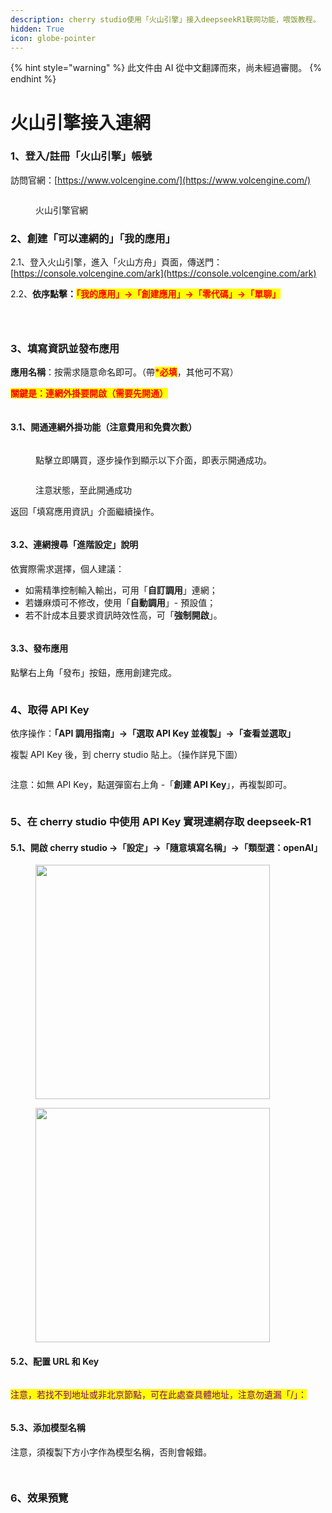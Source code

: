 ```yaml
---
description: cherry studio使用「火山引擎」接入deepseekR1联网功能，喂饭教程。
hidden: True
icon: globe-pointer
---
```


{% hint style="warning" %}
此文件由 AI 從中文翻譯而來，尚未經過審閱。
{% endhint %}

# 火山引擎接入連網

### 1、登入/註冊「火山引擎」帳號 <a href="#rclz7" id="rclz7"></a>

訪問官網：[https://www.volcengine.com/](https://www.volcengine.com/)

<figure><img src="../.gitbook/assets/image (51).png" alt=""><figcaption><p>火山引擎官網</p></figcaption></figure>

### 2、創建「可以連網的」「我的應用」 <a href="#gvzaa" id="gvzaa"></a>

2.1、登入火山引擎，進入「火山方舟」頁面，傳送門：[https://console.volcengine.com/ark](https://console.volcengine.com/ark)

2.2、**依序點擊：**<mark style="color:red;">**「我的應用」→「創建應用」→「零代碼」→「單聊」**</mark> &#x20;

<figure><img src="../.gitbook/assets/image (53).png" alt=""><figcaption></figcaption></figure>

<figure><img src="../.gitbook/assets/image (54).png" alt=""><figcaption></figcaption></figure>

<figure><img src="../.gitbook/assets/image (71).png" alt=""><figcaption></figcaption></figure>

### 3、填寫資訊並發布應用 <a href="#zzdfe" id="zzdfe"></a>

**應用名稱**：按需求隨意命名即可。（帶<mark style="color:red;">**\*必填**</mark>，其他可不寫）

<mark style="color:red;">**關鍵是：連網外掛要開啟（需要先開通）**</mark>

<figure><img src="../.gitbook/assets/image (56).png" alt=""><figcaption></figcaption></figure>

#### 3.1、開通連網外掛功能（注意費用和免費次數） <a href="#mwn38" id="mwn38"></a>

<figure><img src="../.gitbook/assets/image (57).png" alt=""><figcaption><p>點擊立即購買，逐步操作到顯示以下介面，即表示開通成功。</p></figcaption></figure>

<figure><img src="../.gitbook/assets/image (58).png" alt=""><figcaption><p>注意狀態，至此開通成功</p></figcaption></figure>

返回「填寫應用資訊」介面繼續操作。

<figure><img src="../.gitbook/assets/image (59).png" alt=""><figcaption></figcaption></figure>

#### 3.2、連網搜尋「進階設定」說明 <a href="#sp6uz" id="sp6uz"></a>

依實際需求選擇，個人建議：
* 如需精準控制輸入輸出，可用「**自訂調用**」連網；
* 若嫌麻煩可不修改，使用「**自動調用**」- 預設值；
* 若不計成本且要求資訊時效性高，可「**強制開啟**」。

<figure><img src="../.gitbook/assets/image (60).png" alt=""><figcaption></figcaption></figure>

#### 3.3、發布應用 <a href="#fe1gf" id="fe1gf"></a>

點擊右上角「發布」按鈕，應用創建完成。

<figure><img src="../.gitbook/assets/image (61).png" alt=""><figcaption></figcaption></figure>

### 4、取得 API Key <a href="#jtqlu" id="jtqlu"></a>

依序操作：**「API 調用指南」→「選取 API Key 並複製」→「查看並選取」**

複製 API Key 後，到 cherry studio 貼上。（操作詳見下圖）

<figure><img src="../.gitbook/assets/image (62).png" alt=""><figcaption></figcaption></figure>

注意：如無 API Key，點選彈窗右上角 -「**創建 API Key**」，再複製即可。

<figure><img src="../.gitbook/assets/image (63).png" alt=""><figcaption></figcaption></figure>

### 5、在 cherry studio 中使用 API Key 實現連網存取 deepseek-R1 <a href="#lrefj" id="lrefj"></a>

#### 5.1、開啟 cherry studio →「設定」→「隨意填寫名稱」→「類型選：openAI」 <a href="#dvrbv" id="dvrbv"></a>

<figure><img src="../.gitbook/assets/image (64).png" alt="" width="375"><figcaption></figcaption></figure>

<figure><img src="../.gitbook/assets/image (65).png" alt="" width="375"><figcaption></figcaption></figure>

#### 5.2、配置 URL 和 Key <a href="#mt8y0" id="mt8y0"></a>

<figure><img src="../.gitbook/assets/image (66).png" alt=""><figcaption></figcaption></figure>

<mark style="color:purple;">注意，若找不到地址或非北京節點，可在此處查具體地址，注意勿遺漏「/」：</mark>

<figure><img src="../.gitbook/assets/image (67).png" alt=""><figcaption></figcaption></figure>

#### 5.3、添加模型名稱 <a href="#qmh3i" id="qmh3i"></a>

注意，須複製下方小字作為模型名稱，否則會報錯。

<figure><img src="../.gitbook/assets/image (68).png" alt=""><figcaption></figcaption></figure>

<figure><img src="../.gitbook/assets/image (69).png" alt=""><figcaption></figcaption></figure>

### 6、效果預覽 <a href="#peb2p" id="peb2p"></a>

<figure><img src="../.gitbook/assets/image (70).png" alt=""><figcaption></figcaption></figure>